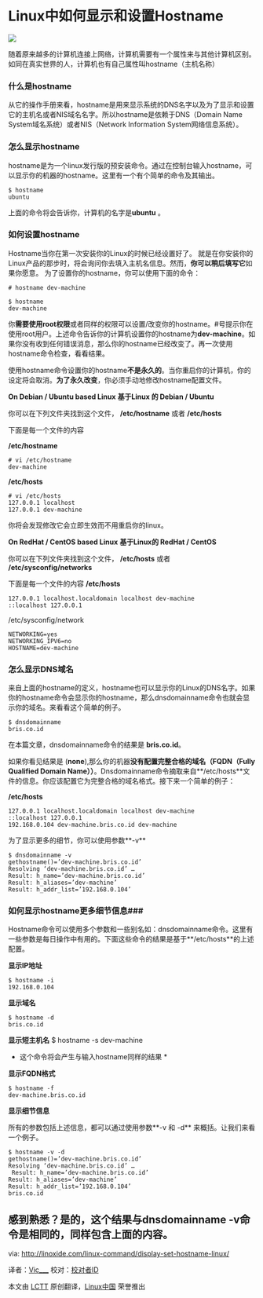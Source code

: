 Linux中如何显示和设置Hostname
================================================================================
![](http://linoxide.com/wp-content/uploads/2013/11/hostname-command-linux.jpg)

随着原来越多的计算机连接上网络，计算机需要有一个属性来与其他计算机区别。如同在真实世界的人，计算机也有自己属性叫hostname（主机名称）

### 什么是hostname ###

从它的操作手册来看，hostname是用来显示系统的DNS名字以及为了显示和设置它的主机名或者NIS域名名字。所以hostname是依赖于DNS（Domain Name System域名系统）或者NIS（Network Information System网络信息系统）。


### 怎么显示hostname ###

hostname是为一个linux发行版的预安装命令。通过在控制台输入hostname，可以显示你的机器的hostname。这里有一个有个简单的命令及其输出。


    $ hostname
    ubuntu

上面的命令将会告诉你，计算机的名字是**ubuntu** 。


### 如何设置hostname ###

Hostname当你在第一次安装你的Linux的时候已经设置好了。 就是在你安装你的Linux产品的那步时，将会询问你去填入主机名信息。然而，**你可以稍后填写它**如果你愿意。
为了设置你的hostname，你可以使用下面的命令：

    # hostname dev-machine
    
    $ hostname
    dev-machine

你**需要使用root权限**或者同样的权限可以设置/改变你的hostname。#号提示你在使用root用户。上述命令告诉你的计算机设置你的hostname为**dev-machine**。如果你没有收到任何错误消息，那么你的hostname已经改变了。再一次使用hostname命令检查，看看结果。

使用hostname命令设置你的hostname**不是永久的**。当你重启你的计算机，你的设定将会取消。**为了永久改变**，你必须手动地修改hostname配置文件。

**On Debian / Ubuntu based Linux**
**基于Linux 的 Debian / Ubuntu**

你可以在下列文件夹找到这个文件，
**/etc/hostname**
或者
**/etc/hosts**

下面是每一个文件的内容

**/etc/hostname**

    # vi /etc/hostname
    dev-machine

**/etc/hosts**

    # vi /etc/hosts
    127.0.0.1 localhost
    127.0.0.1 dev-machine

你将会发现修改它会立即生效而不用重启你的linux。

**On RedHat / CentOS based Linux**
**基于Linux的 RedHat / CentOS**

你可以在下列文件夹找到这个文件，
**/etc/hosts**
或者
**/etc/sysconfig/networks**

下面是每一个文件的内容
**/etc/hosts**

    127.0.0.1 localhost.localdomain localhost dev-machine
    ::localhost 127.0.0.1

/etc/sysconfig/network

    NETWORKING=yes
    NETWORKING_IPV6=no
    HOSTNAME=dev-machine

### 怎么显示DNS域名 ###

来自上面的hostname的定义，hostname也可以显示你的Linux的DNS名字。如果你的hostname命令会显示你的hostname，那么dnsdomainname命令也就会显示你的域名。来看看这个简单的例子。

    $ dnsdomainname
    bris.co.id

在本篇文章，dnsdomainname命令的结果是 **bris.co.id**。

如果你看见结果是 (**none**),那么你的机器**没有配置完整合格的域名（FQDN（Fully Qualified Domain Name））**。Dnsdomainname命令摘取来自**/etc/hosts**文件的信息。你应该配置它为完整合格的域名格式。接下来一个简单的例子：

**/etc/hosts**

    127.0.0.1 localhost.localdomain localhost dev-machine
    ::localhost 127.0.0.1
    192.168.0.104 dev-machine.bris.co.id dev-machine

为了显示更多的细节，你可以使用参数**-v**

    $ dnsdomainname -v
    gethostname()=’dev-machine.bris.co.id’
    Resolving ‘dev-machine.bris.co.id’ …
    Result: h_name=’dev-machine.bris.co.id’
    Result: h_aliases=’dev-machine’
    Result: h_addr_list=’192.168.0.104’

### 如何显示hostname更多细节信息###

Hostname命令可以使用多个参数和一些别名如：dnsdomainname命令。这里有一些参数是每日操作中有用的。下面这些命令的结果是基于**/etc/hosts**的上述配置。

**显示IP地址**

    $ hostname -i
    192.168.0.104

**显示域名**

    $ hostname -d
    bris.co.id

**显示短主机名**
    $ hostname -s
    dev-machine

* 这个命令将会产生与输入hostname同样的结果 *

**显示FQDN格式**

    $ hostname -f
    dev-machine.bris.co.id

**显示细节信息**

所有的参数包括上述信息，都可以通过使用参数**-v 和 -d** 来概括。让我们来看一个例子。

    $ hostname -v -d
    gethostname()=’dev-machine.bris.co.id’
    Resolving ‘dev-machine.bris.co.id’ …
     Result: h_name=’dev-machine.bris.co.id’
    Result: h_aliases=’dev-machine’
    Result: h_addr_list=’192.168.0.104’ 
    bris.co.id

感到熟悉？是的，这个结果与**dnsdomainname -v**命令是相同的，同样包含上面的内容。
--------------------------------------------------------------------------------

via: http://linoxide.com/linux-command/display-set-hostname-linux/

译者：[Vic___](http://blog.csdn.net/Vic___) 校对：[校对者ID](https://github.com/校对者ID)

本文由 [LCTT](https://github.com/LCTT/TranslateProject) 原创翻译，[Linux中国](http://linux.cn/) 荣誉推出
